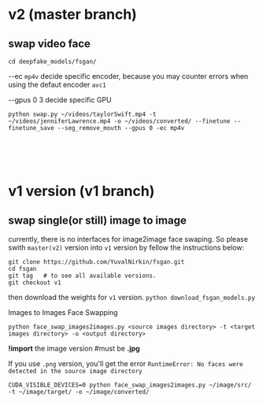 # v2 (master branch)
## swap video face

    cd deepfake_models/fsgan/
--ec `mp4v` decide specific encoder, because you may counter errors when using the defaut encoder `avc1`

--gpus 0 3 decide specific GPU

    python swap.py ~/videos/taylorSwift.mp4 -t ~/videos/jenniferLawrence.mp4 -o ~/videos/converted/ --finetune --finetune_save --seg_remove_mouth --gpus 0 -ec mp4v

<br><br><br>

# v1 version (v1 branch)
## swap single(or still) image to image
currently, there is no interfaces for image2image face swaping. So please swith `master(v2)` version into `v1` version by fellow the instructions below:

    git clone https://github.com/YuvalNirkin/fsgan.git
    cd fsgan
    git tag   # to see all available versions.
    git checkout v1

then download the weights for `v1` version. 
    `python download_fsgan_models.py`
    
Images to Images Face Swapping

    python face_swap_images2images.py <source images directory> -t <target images directory> -o <output directory>


**!import** the image version #must be **.jpg**

If you use `.png` version, you'll get the error `RuntimeError: No faces were detected in the source image directory` 

    CUDA_VISIBLE_DEVICES=0 python face_swap_images2images.py ~/image/src/ -t ~/image/target/ -o ~/image/converted/
